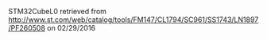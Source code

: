 STM32CubeL0 retrieved from http://www.st.com/web/catalog/tools/FM147/CL1794/SC961/SS1743/LN1897/PF260508 on 02/29/2016
